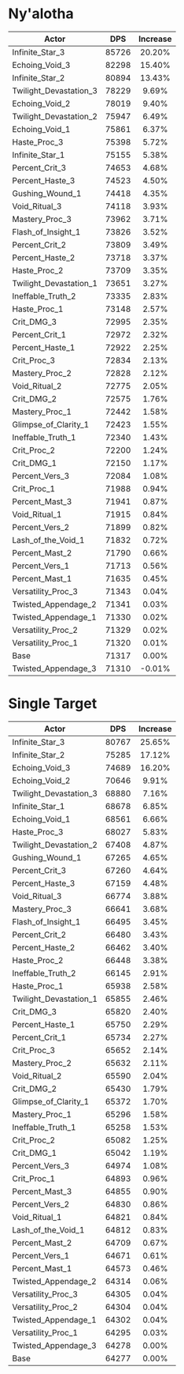 # Ny'alotha
| Actor | DPS | Increase |
|---|:---:|:---:|
|Infinite_Star_3|85726|20.20%|
|Echoing_Void_3|82298|15.40%|
|Infinite_Star_2|80894|13.43%|
|Twilight_Devastation_3|78229|9.69%|
|Echoing_Void_2|78019|9.40%|
|Twilight_Devastation_2|75947|6.49%|
|Echoing_Void_1|75861|6.37%|
|Haste_Proc_3|75398|5.72%|
|Infinite_Star_1|75155|5.38%|
|Percent_Crit_3|74653|4.68%|
|Percent_Haste_3|74523|4.50%|
|Gushing_Wound_1|74418|4.35%|
|Void_Ritual_3|74118|3.93%|
|Mastery_Proc_3|73962|3.71%|
|Flash_of_Insight_1|73826|3.52%|
|Percent_Crit_2|73809|3.49%|
|Percent_Haste_2|73718|3.37%|
|Haste_Proc_2|73709|3.35%|
|Twilight_Devastation_1|73651|3.27%|
|Ineffable_Truth_2|73335|2.83%|
|Haste_Proc_1|73148|2.57%|
|Crit_DMG_3|72995|2.35%|
|Percent_Crit_1|72972|2.32%|
|Percent_Haste_1|72922|2.25%|
|Crit_Proc_3|72834|2.13%|
|Mastery_Proc_2|72828|2.12%|
|Void_Ritual_2|72775|2.05%|
|Crit_DMG_2|72575|1.76%|
|Mastery_Proc_1|72442|1.58%|
|Glimpse_of_Clarity_1|72423|1.55%|
|Ineffable_Truth_1|72340|1.43%|
|Crit_Proc_2|72200|1.24%|
|Crit_DMG_1|72150|1.17%|
|Percent_Vers_3|72084|1.08%|
|Crit_Proc_1|71988|0.94%|
|Percent_Mast_3|71941|0.87%|
|Void_Ritual_1|71915|0.84%|
|Percent_Vers_2|71899|0.82%|
|Lash_of_the_Void_1|71832|0.72%|
|Percent_Mast_2|71790|0.66%|
|Percent_Vers_1|71713|0.56%|
|Percent_Mast_1|71635|0.45%|
|Versatility_Proc_3|71343|0.04%|
|Twisted_Appendage_2|71341|0.03%|
|Twisted_Appendage_1|71330|0.02%|
|Versatility_Proc_2|71329|0.02%|
|Versatility_Proc_1|71320|0.01%|
|Base|71317|0.00%|
|Twisted_Appendage_3|71310|-0.01%|

# Single Target
| Actor | DPS | Increase |
|---|:---:|:---:|
|Infinite_Star_3|80767|25.65%|
|Infinite_Star_2|75285|17.12%|
|Echoing_Void_3|74689|16.20%|
|Echoing_Void_2|70646|9.91%|
|Twilight_Devastation_3|68880|7.16%|
|Infinite_Star_1|68678|6.85%|
|Echoing_Void_1|68561|6.66%|
|Haste_Proc_3|68027|5.83%|
|Twilight_Devastation_2|67408|4.87%|
|Gushing_Wound_1|67265|4.65%|
|Percent_Crit_3|67260|4.64%|
|Percent_Haste_3|67159|4.48%|
|Void_Ritual_3|66774|3.88%|
|Mastery_Proc_3|66641|3.68%|
|Flash_of_Insight_1|66495|3.45%|
|Percent_Crit_2|66480|3.43%|
|Percent_Haste_2|66462|3.40%|
|Haste_Proc_2|66448|3.38%|
|Ineffable_Truth_2|66145|2.91%|
|Haste_Proc_1|65938|2.58%|
|Twilight_Devastation_1|65855|2.46%|
|Crit_DMG_3|65820|2.40%|
|Percent_Haste_1|65750|2.29%|
|Percent_Crit_1|65734|2.27%|
|Crit_Proc_3|65652|2.14%|
|Mastery_Proc_2|65632|2.11%|
|Void_Ritual_2|65590|2.04%|
|Crit_DMG_2|65430|1.79%|
|Glimpse_of_Clarity_1|65372|1.70%|
|Mastery_Proc_1|65296|1.58%|
|Ineffable_Truth_1|65258|1.53%|
|Crit_Proc_2|65082|1.25%|
|Crit_DMG_1|65042|1.19%|
|Percent_Vers_3|64974|1.08%|
|Crit_Proc_1|64893|0.96%|
|Percent_Mast_3|64855|0.90%|
|Percent_Vers_2|64830|0.86%|
|Void_Ritual_1|64821|0.84%|
|Lash_of_the_Void_1|64812|0.83%|
|Percent_Mast_2|64709|0.67%|
|Percent_Vers_1|64671|0.61%|
|Percent_Mast_1|64573|0.46%|
|Twisted_Appendage_2|64314|0.06%|
|Versatility_Proc_3|64305|0.04%|
|Versatility_Proc_2|64304|0.04%|
|Twisted_Appendage_1|64302|0.04%|
|Versatility_Proc_1|64295|0.03%|
|Twisted_Appendage_3|64278|0.00%|
|Base|64277|0.00%|
